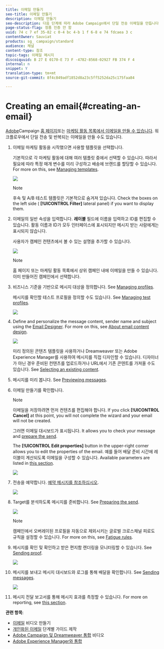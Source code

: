 ```yaml
---
title: 이메일 만들기
seo-title: 이메일 만들기
description: 이메일 만들기
seo-description: 다음 단계에 따라 Adobe Campaign에서 단일 전송 이메일을 만듭니다.
page-status-flag: 정품 인증 안 함
uuid: 74 c 7 ef 35-82 c 0-4 bc 4-b 1 f 6-8 e 74 fdcaea 3 c
contentOwner: Sauviat
products: sg_ campaign/standard
audience: 채널
content-type: 참조
topic-tags: 이메일 메시지
discoiquuid: B 27 E 0170-E 73 F -4782-8568-02927 FB 374 F 4
internal: n
snippet: Y
translation-type: tm+mt
source-git-commit: 8f4c849adf1852d8a23c5ff5252da25c175faa84

---
```



# Creating an email{#creating-an-email}

[Adobe](../../start/using/marketing-activities.md#creating-a-marketing-activity)Campaign [홈 페이지](../../start/using/interface-description.md#home-page)또는 [마케팅 활동 목록에서 이메일을 만들 수 있습니다](../../start/using/marketing-activities.md#about-marketing-activities). 워크플로우에서 단일 전송 및 반복되는 이메일을 만들 수도 있습니다.

1. 이메일 마케팅 활동을 시작했으면 사용할 템플릿을 선택합니다.

   기본적으로 각 마케팅 활동에 대해 여러 템플릿 중에서 선택할 수 있습니다. 따라서 필요에 따라 특정 매개 변수를 미리 구성하고 배송에 브랜드를 할당할 수 있습니다. For more on this, see [Managing templates](../../start/using/about-templates.md).

   ![](assets/email_creation_1.png)

   >[!NOTE]
   >
   >후속 및 A/B 테스트 템플릿은 기본적으로 숨겨져 있습니다. Check the boxes on the left side ( **[!UICONTROL Filter]** lateral panel) if you want to display them.

1. 이메일의 일반 속성을 입력합니다. **레이블** 필드에 이름을 입력하고 ID를 편집할 수 있습니다. 활동 이름과 ID가 모두 인터페이스에 표시되지만 메시지 받는 사람에게는 표시되지 않습니다.

   사용자가 캠페인 컨텐츠에서 볼 수 있는 설명을 추가할 수 있습니다.

   ![](assets/email_creation_2.png)

   >[!NOTE]
   >
   >홈 페이지 또는 마케팅 활동 목록에서 상위 캠페인 내에 이메일을 만들 수 있습니다. 이미 만들어진 캠페인에서 선택합니다.

1. 비즈니스 기준을 기반으로 메시지 대상을 정의합니다. See [Managing profiles](../../audiences/using/about-profiles.md).

   메시지를 확인할 테스트 프로필을 정의할 수도 있습니다. See [Managing test profiles](../../sending/using/managing-test-profiles-and-sending-proofs.md#managing-test-profiles).

   ![](assets/email_creation_3.png)

1. Define and personalize the message content, sender name and subject using the [Email Designer](../../designing/using/about-email-content-design.md#about-the-email-designer). For more on this, see [About email content design](../../designing/using/about-email-content-design.md).

   ![](assets/email_creation_4.png)

   미리 정의된 콘텐츠 템플릿을 사용하거나 Dreamweaver 또는 Adobe Experience Manager를 사용하여 메시지를 직접 디자인할 수 있습니다. 디자이너가 아닌 경우 준비된 컨텐츠를 업로드하거나 URL에서 기존 콘텐트를 가져올 수도 있습니다. See [Selecting an existing content](../../designing/using/selecting-an-existing-content.md).

1. 메시지를 미리 봅니다. See [Previewing messages](../../sending/using/previewing-messages.md).
1. 이메일 만들기를 확인합니다.

   >[!NOTE]
   >
   >이메일을 저장하려면 먼저 컨텐츠를 편집해야 합니다. If you click **[!UICONTROL Cancel]** at this point, you will not complete the wizard and your email will not be created.

   그러면 이메일 대시보드가 표시됩니다. It allows you to check your message and [prepare the send](../../sending/using/preparing-the-send.md).

   The **[!UICONTROL Edit properties]** button in the upper-right corner allows you to edit the properties of the email. 예를 들어 배달 준비 시간에 레이블이 계산되도록 이메일을 구성할 수 있습니다. Available parameters are listed in [this section](../../administration/using/configuring-email-channel.md#list-of-email-properties).

   ![](assets/delivery_dashboard_2.png)

1. 전송을 예약합니다. [예약 메시지를 참조하십시오](../../sending/using/about-scheduling-messages.md).

   ![](assets/delivery_planning.png)

1. Target를 분석하도록 메시지를 준비합니다. See [Preparing the send](../../sending/using/confirming-the-send.md).

   ![](assets/preparing_delivery_2.png)

   >[!NOTE]
   >
   >캠페인에서 오버레이된 프로필을 자동으로 제외시키는 글로벌 크로스채널 피로도 규칙을 설정할 수 있습니다. For more on this, see [Fatigue rules](../../administration/using/fatigue-rules.md).

1. 메시지를 확인 및 확인하고 받은 편지함 렌더링을 모니터링할 수 있습니다. See [Sending proof](../../sending/using/managing-test-profiles-and-sending-proofs.md#sending-proofs).

   ![](assets/bat_select.png)

1. 메시지를 보내고 메시지 대시보드와 로그를 통해 배달을 확인합니다. See [Sending messages](../../sending/using/confirming-the-send.md).

   ![](assets/confirm_delivery.png)

1. 메시지 전달 보고서를 통해 메시지 효과를 측정할 수 있습니다. For more on reporting, see [this section](../../reporting/using/about-dynamic-reports.md).

**관련 항목**:

* [이메일](https://helpx.adobe.com/campaign/kt/acs/using/acs-create-email-from-homepage-feature-video-use.html) 비디오 만들기
* [개인화된 이메일](https://docs.campaign.adobe.com/doc/standard/getting_started/en/ACS_GettingStartedEmail.html) 단계별 가이드 제작
* [Adobe Campaign 및 Dreamweaver 통합](https://helpx.adobe.com/campaign/kt/acs/using/acs-dreamweaver-integration-feature-video-use.html) 비디오
* [Adobe Experience Manager와 통합](../../integrating/using/integrating-with-experience-manager.md)

